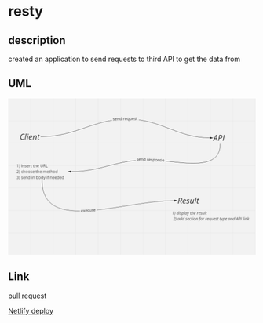 # resty


## description
created an application to send requests to third API to get the data from


## UML
![](./public/UML.png)


## Link
[pull request](https://github.com/islam-Attar/resty/pull/6/)

[Netlify deploy](https://627fd724f1045a0c79fc8718--jazzy-alfajores-7f21e4.netlify.app/)
